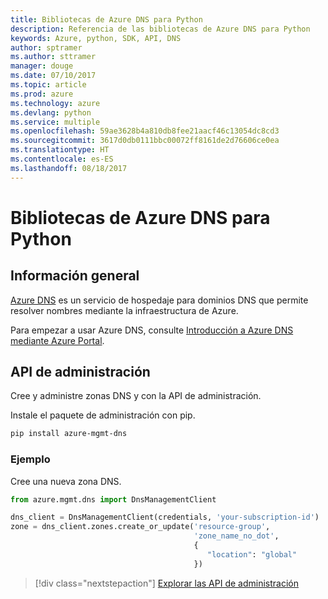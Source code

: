 ```yaml
---
title: Bibliotecas de Azure DNS para Python
description: Referencia de las bibliotecas de Azure DNS para Python
keywords: Azure, python, SDK, API, DNS
author: sptramer
ms.author: sttramer
manager: douge
ms.date: 07/10/2017
ms.topic: article
ms.prod: azure
ms.technology: azure
ms.devlang: python
ms.service: multiple
ms.openlocfilehash: 59ae3628b4a810db8fee21aacf46c13054dc8cd3
ms.sourcegitcommit: 3617d0db0111bbc00072ff8161de2d76606ce0ea
ms.translationtype: HT
ms.contentlocale: es-ES
ms.lasthandoff: 08/18/2017
---
```

# <a name="azure-dns-libraries-for-python"></a>Bibliotecas de Azure DNS para Python

## <a name="overview"></a>Información general

[Azure DNS](/azure/dns/dns-overview) es un servicio de hospedaje para dominios DNS que permite resolver nombres mediante la infraestructura de Azure.

Para empezar a usar Azure DNS, consulte [Introducción a Azure DNS mediante Azure Portal](/azure/dns/dns-getstarted-portal).

## <a name="management-apis"></a>API de administración

Cree y administre zonas DNS y con la API de administración.

Instale el paquete de administración con pip.

```bash
pip install azure-mgmt-dns
```

### <a name="example"></a>Ejemplo

Cree una nueva zona DNS.

```python
from azure.mgmt.dns import DnsManagementClient

dns_client = DnsManagementClient(credentials, 'your-subscription-id')
zone = dns_client.zones.create_or_update('resource-group',
                                         'zone_name_no_dot',
                                         {
                                            "location": "global"
                                         })

```

> [!div class="nextstepaction"]
> [Explorar las API de administración](/python/api/overview/azure/dns/managementlibrary)
